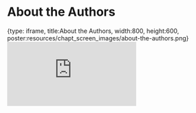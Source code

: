 # About the Authors
 
{type: iframe, title:About the Authors, width:800, height:600, poster:resources/chapt_screen_images/about-the-authors.png}
![](https://stephaniemyan.github.io/hgv_modules/no_toc/about-the-authors.html)
 

 
